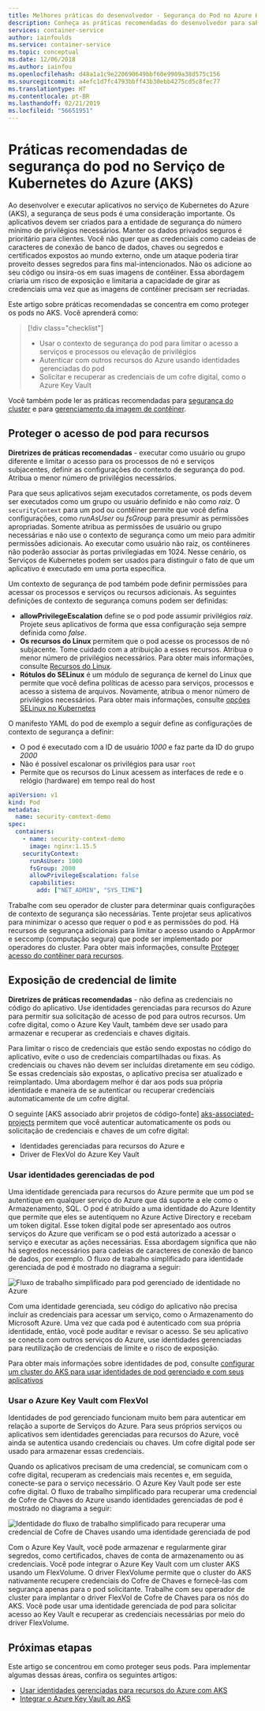 ```yaml
---
title: Melhores práticas do desenvolvedor - Segurança do Pod no Azure Kubernetes Services (AKS)
description: Conheça as práticas recomendadas do desenvolvedor para saber como proteger os pods no serviço de Kubernetes do Azure (AKS)
services: container-service
author: iainfoulds
ms.service: container-service
ms.topic: conceptual
ms.date: 12/06/2018
ms.author: iainfou
ms.openlocfilehash: d48a1a1c9e220690649bbf60e9909a38d575c156
ms.sourcegitcommit: a4efc1d7fc4793bbff43b30ebb4275cd5c8fec77
ms.translationtype: HT
ms.contentlocale: pt-BR
ms.lasthandoff: 02/21/2019
ms.locfileid: "56651951"
---
```

# <a name="best-practices-for-pod-security-in-azure-kubernetes-service-aks"></a>Práticas recomendadas de segurança do pod no Serviço de Kubernetes do Azure (AKS)

Ao desenvolver e executar aplicativos no serviço de Kubernetes do Azure (AKS), a segurança de seus pods é uma consideração importante. Os aplicativos devem ser criados para a entidade de segurança do número mínimo de privilégios necessários. Manter os dados privados seguros é prioritário para clientes. Você não quer que as credenciais como cadeias de caracteres de conexão de banco de dados, chaves ou segredos e certificados expostos ao mundo externo, onde um ataque poderia tirar proveito desses segredos para fins mal-intencionados. Não os adicione ao seu código ou insira-os em suas imagens de contêiner. Essa abordagem criaria um risco de exposição e limitaria a capacidade de girar as credenciais uma vez que as imagens de contêiner precisam ser recriadas.

Este artigo sobre práticas recomendadas se concentra em como proteger os pods no AKS. Você aprenderá como:

> [!div class="checklist"]
> * Usar o contexto de segurança do pod para limitar o acesso a serviços e processos ou elevação de privilégios
> * Autenticar com outros recursos do Azure usando identidades gerenciadas do pod
> * Solicitar e recuperar as credenciais de um cofre digital, como o Azure Key Vault

Você também pode ler as práticas recomendadas para [segurança do cluster][best-practices-cluster-security] e para [gerenciamento da imagem de contêiner][best-practices-container-image-management].

## <a name="secure-pod-access-to-resources"></a>Proteger o acesso de pod para recursos

**Diretrizes de práticas recomendadas** - executar como usuário ou grupo diferente e limitar o acesso para os processos de nó e serviços subjacentes, definir as configurações do contexto de segurança do pod. Atribua o menor número de privilégios necessários.

Para que seus aplicativos sejam executados corretamente, os pods devem ser executados como um grupo ou usuário definido e não como *raiz*. O `securityContext` para um pod ou contêiner permite que você defina configurações, como *runAsUser* ou *fsGroup* para presumir as permissões apropriadas. Somente atribua as permissões de usuário ou grupo necessárias e não use o contexto de segurança como um meio para admitir permissões adicionais. Ao executar como usuário não raiz, os contêineres não poderão associar às portas privilegiadas em 1024. Nesse cenário, os Serviços de Kubernetes podem ser usados para distinguir o fato de que um aplicativo é executado em uma porta específica.

Um contexto de segurança de pod também pode definir permissões para acessar os processos e serviços ou recursos adicionais. As seguintes definições de contexto de segurança comuns podem ser definidas:

* **allowPrivilegeEscalation** define se o pod pode assumir privilégios *raiz*. Projete seus aplicativos de forma que essa configuração seja sempre definida como *false*.
* **Os recursos do Linux** permitem que o pod acesse os processos de nó subjacente. Tome cuidado com a atribuição a esses recursos. Atribua o menor número de privilégios necessários. Para obter mais informações, consulte [Recursos do Linux][linux-capabilities].
* **Rótulos do SELinux** é um módulo de segurança de kernel do Linux que permite que você defina políticas de acesso para serviços, processos e acesso a sistema de arquivos. Novamente, atribua o menor número de privilégios necessários. Para obter mais informações, consulte [opções SELinux no Kubernetes][selinux-labels]

O manifesto YAML do pod de exemplo a seguir define as configurações de contexto de segurança a definir:

* O pod é executado com a ID de usuário *1000* e faz parte da ID do grupo *2000*
* Não é possível escalonar os privilégios para usar `root`
* Permite que os recursos do Linux acessem as interfaces de rede e o relógio (hardware) em tempo real do host

```yaml
apiVersion: v1
kind: Pod
metadata:
  name: security-context-demo
spec:
  containers:
    - name: security-context-demo
      image: nginx:1.15.5
    securityContext:
      runAsUser: 1000
      fsGroup: 2000
      allowPrivilegeEscalation: false
      capabilities:
        add: ["NET_ADMIN", "SYS_TIME"]
```

Trabalhe com seu operador de cluster para determinar quais configurações de contexto de segurança são necessárias. Tente projetar seus aplicativos para minimizar o acesso que requer o pod e as permissões do pod. Há recursos de segurança adicionais para limitar o acesso usando o AppArmor e seccomp (computação segura) que pode ser implementado por operadores do cluster. Para obter mais informações, consulte [Proteger acesso do contêiner para recursos][apparmor-seccomp].

## <a name="limit-credential-exposure"></a>Exposição de credencial de limite

**Diretrizes de práticas recomendadas** - não defina as credenciais no código do aplicativo. Use identidades gerenciadas para recursos do Azure para permitir sua solicitação de acesso de pod para outros recursos. Um cofre digital, como o Azure Key Vault, também deve ser usado para armazenar e recuperar as credenciais e chaves digitais.

Para limitar o risco de credenciais que estão sendo expostas no código do aplicativo, evite o uso de credenciais compartilhadas ou fixas. As credenciais ou chaves não devem ser incluídas diretamente em seu código. Se essas credenciais são expostas, o aplicativo precisa ser atualizado e reimplantado. Uma abordagem melhor é dar aos pods sua própria identidade e maneira de se autenticar ou recuperar credenciais automaticamente de um cofre digital.

O seguinte [AKS associado abrir projetos de código-fonte] [ aks-associated-projects] permitem que você autenticar automaticamente os pods ou solicitação de credenciais e chaves de um cofre digital:

* Identidades gerenciadas para recursos do Azure e
* Driver de FlexVol do Azure Key Vault

### <a name="use-pod-managed-identities"></a>Usar identidades gerenciadas de pod

Uma identidade gerenciada para recursos do Azure permite que um pod se autentique em qualquer serviço do Azure que dá suporte a ele como o Armazenamento, SQL. O pod é atribuído a uma identidade do Azure Identity que permite que eles se autentiquem no Azure Active Directory e recebam um token digital. Esse token digital pode ser apresentado aos outros serviços do Azure que verificam se o pod está autorizado a acessar o serviço e executar as ações necessárias. Essa abordagem significa que não há segredos necessários para cadeias de caracteres de conexão de banco de dados, por exemplo. O fluxo de trabalho simplificado para identidade gerenciada de pod é mostrado no diagrama a seguir:

![Fluxo de trabalho simplificado para pod gerenciado de identidade no Azure](media/developer-best-practices-pod-security/basic-pod-identity.png)

Com uma identidade gerenciada, seu código do aplicativo não precisa incluir as credenciais para acessar um serviço, como o Armazenamento do Microsoft Azure. Uma vez que cada pod é autenticado com sua própria identidade, então, você pode auditar e revisar o acesso. Se seu aplicativo se conecta com outros serviços do Azure, use identidades gerenciadas para reutilização de credenciais de limite e o risco de exposição.

Para obter mais informações sobre identidades de pod, consulte [configurar um cluster do AKS para usar identidades de pod gerenciado e com seus aplicativos][aad-pod-identity]

### <a name="use-azure-key-vault-with-flexvol"></a>Usar o Azure Key Vault com FlexVol

Identidades de pod gerenciado funcionam muito bem para autenticar em relação a suporte de Serviços do Azure. Para seus próprios serviços ou aplicativos sem identidades gerenciadas para recursos do Azure, você ainda se autentica usando credenciais ou chaves. Um cofre digital pode ser usado para armazenar essas credenciais.

Quando os aplicativos precisam de uma credencial, se comunicam com o cofre digital, recuperam as credenciais mais recentes e, em seguida, conecte-se para o serviço necessário. O Azure Key Vault pode ser este cofre digital. O fluxo de trabalho simplificado para recuperar uma credencial de Cofre de Chaves do Azure usando identidades gerenciadas de pod é mostrado no diagrama a seguir:

![Identidade do fluxo de trabalho simplificado para recuperar uma credencial de Cofre de Chaves usando uma identidade gerenciada de pod](media/developer-best-practices-pod-security/basic-key-vault-flexvol.png)

Com o Azure Key Vault, você pode armazenar e regularmente girar segredos, como certificados, chaves de conta de armazenamento ou as credenciais. Você pode integrar o Azure Key Vault com um cluster AKS usando um FlexVolume. O driver FlexVolume permite que o cluster do AKS nativamente recupere credenciais do Cofre de Chaves e fornecê-las com segurança apenas para o pod solicitante. Trabalhe com seu operador de cluster para implantar o driver FlexVol de Cofre de Chaves para os nós do AKS. Você pode usar uma identidade gerenciada de pod para solicitar acesso ao Key Vault e recuperar as credenciais necessárias por meio do driver FlexVolume.

## <a name="next-steps"></a>Próximas etapas

Este artigo se concentrou em como proteger seus pods. Para implementar algumas dessas áreas, confira os seguintes artigos:

* [Usar identidades gerenciadas para recursos do Azure com AKS][aad-pod-identity]
* [Integrar o Azure Key Vault ao AKS][aks-keyvault-flexvol]

<!-- EXTERNAL LINKS -->
[aad-pod-identity]: https://github.com/Azure/aad-pod-identity#demo-pod
[aks-keyvault-flexvol]: https://github.com/Azure/kubernetes-keyvault-flexvol
[linux-capabilities]: http://man7.org/linux/man-pages/man7/capabilities.7.html
[selinux-labels]: https://kubernetes.io/docs/reference/generated/kubernetes-api/v1.12/#selinuxoptions-v1-core
[aks-associated-projects]: https://github.com/Azure/AKS/blob/master/previews.md#associated-projects

<!-- INTERNAL LINKS -->
[best-practices-cluster-security]: operator-best-practices-cluster-security.md
[best-practices-container-image-management]: operator-best-practices-container-image-management.md
[aks-pod-identities]: operator-best-practices-identity.md#use-pod-identities
[apparmor-seccomp]: operator-best-practices-cluster-security.md#secure-container-access-to-resources
